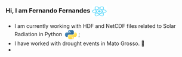 ### Hi, I am Fernando Fernandes <img align="center" alt="React icon" height="30" width="40" src="https://raw.githubusercontent.com/devicons/devicon/master/icons/react/react-original.svg">

- I am currently working with HDF and NetCDF files related to Solar Radiation in Python <img align="center" alt="Python icon" height="30" width="40" src="https://raw.githubusercontent.com/devicons/devicon/master/icons/python/python-original.svg">;
- I have worked with drought events in Mato Grosso.  🌱
-  
